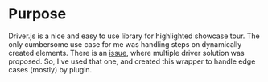 # Purpose
Driver.js is a nice and easy to use library for highlighted showcase tour. The only cumbersome use case for me was handling steps on dynamically created elements. There is an [issue](https://github.com/kamranahmedse/driver.js/issues/162), where multiple driver solution was proposed. So, I've used that one, and created this wrapper to handle edge cases (mostly) by plugin.  

